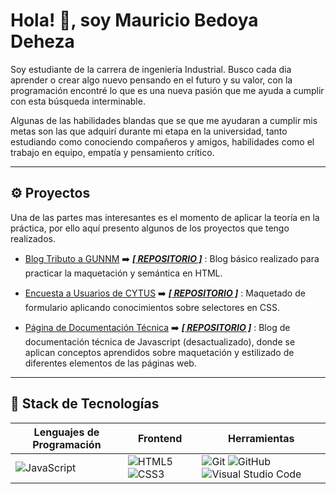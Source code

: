 # Hola! 👋, soy Mauricio Bedoya Deheza

Soy estudiante de la carrera de ingeniería Industrial. Busco cada dia aprender o crear algo nuevo pensando en el futuro y su valor, con la programación encontré lo que es una nueva pasión que me ayuda a cumplir con esta búsqueda interminable.

Algunas de las habilidades blandas que se que me ayudaran a cumplir mis metas son las que adquirí durante mi etapa en la universidad, tanto estudiando como conociendo compañeros y amigos, habilidades como el trabajo en equipo, empatía y pensamiento crítico.

---

## ⚙️ Proyectos

Una de las partes mas interesantes es el momento de aplicar la teoría en la práctica, por ello aquí presento algunos de los proyectos que tengo realizados.

- [Blog Tributo a GUNNM](https://maubedoya.github.io/pagina-tributo-GUNNM/GUNNM.html) ➡️ [**_[ REPOSITORIO ]_**](https://github.com/MauBedoya/pagina-tributo-GUNNM)
  : Blog básico realizado para practicar la maquetación y semántica en HTML.

- [Encuesta a Usuarios de CYTUS](https://maubedoya.github.io/survey-form-cytus/surveyForm.html) ➡️ [**_[ REPOSITORIO ]_**](https://github.com/MauBedoya/survey-form-cytus)
  : Maquetado de formulario aplicando conocimientos sobre selectores en CSS.

- [Página de Documentación Técnica](https://maubedoya.github.io/documentacion-tecnica/javascript.html) ➡️ [**_[ REPOSITORIO ]_**](https://maubedoya.github.io/documentacion-tecnica/javascript.html)
  : Blog de documentación técnica de Javascript (desactualizado), donde se aplican conceptos aprendidos sobre maquetación y estilizado de diferentes elementos de las páginas web.

---

## 🔧 Stack de Tecnologías


| Lenguajes de Programación | Frontend | Herramientas       |
| ------------------------- | -------- | ------------------ |
| ![JavaScript](https://img.shields.io/badge/javascript-%23323330.svg?style=for-the-badge&logo=javascript&logoColor=%23F7DF1E) | ![HTML5](https://img.shields.io/badge/html5-%23E34F26.svg?style=for-the-badge&logo=html5&logoColor=white)  ![CSS3](https://img.shields.io/badge/css3-%231572B6.svg?style=for-the-badge&logo=css3&logoColor=white) | ![Git](https://img.shields.io/badge/git-%23F05033.svg?style=for-the-badge&logo=git&logoColor=white)  ![GitHub](https://img.shields.io/badge/github-%23121011.svg?style=for-the-badge&logo=github&logoColor=white)  ![Visual Studio Code](https://img.shields.io/badge/Visual%20Studio%20Code-0078d7.svg?style=for-the-badge&logo=visual-studio-code&logoColor=white) |
